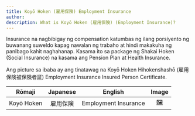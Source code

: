 ```yaml
---
title: Koyō Hoken (雇用保険) Employment Insurance
author:
description: What is Koyō Hoken (雇用保険) (Employment Insurance)?
---
```

Insurance na nagbibigay ng compensation katumbas ng ilang porsiyento ng buwanang suweldo kapag nawalan ng trabaho at hindi makakuha ng panibago kahit naghahanap. Kasama ito sa package ng Shakai Hoken (Social Insurance) na kasama ang Pension Plan at Health Insurance.

Ang picture sa ibaba ay ang tinatawag na Koyō Hoken Hihokenshashō (雇用保険被保険者証) Employment Insurance Insured Person Certificate.

| Rōmaji | Japanese | English | Image |
| :---: | :---: | :---: | :---: | 
| Koyō Hoken | 雇用保険 | Employment Insurance | [🖼️](koyo-hoken-employment-insurance.jpg "Koyō Hoken") |